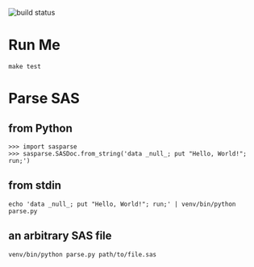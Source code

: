 ![build status](https://travis-ci.com/rflynn/sasparse.svg?token=ezxn8px7CJWy2JsCjEry&branch=master "Build Status")

# Run Me

    make test

# Parse SAS

## from Python

    >>> import sasparse
    >>> sasparse.SASDoc.from_string('data _null_; put "Hello, World!"; run;')

## from stdin

    echo 'data _null_; put "Hello, World!"; run;' | venv/bin/python parse.py

## an arbitrary SAS file

    venv/bin/python parse.py path/to/file.sas

